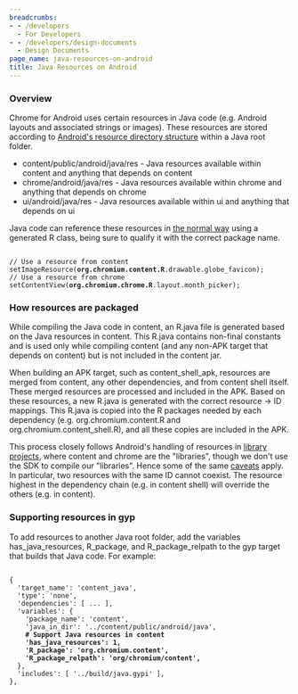 ```yaml
---
breadcrumbs:
- - /developers
  - For Developers
- - /developers/design-documents
  - Design Documents
page_name: java-resources-on-android
title: Java Resources on Android
---
```


### Overview

Chrome for Android uses certain resources in Java code (e.g. Android layouts and
associated strings or images). These resources are stored according to
[Android's resource directory
structure](http://developer.android.com/guide/topics/resources/providing-resources.html)
within a Java root folder.

*   content/public/android/java/res - Java resources available within
            content and anything that depends on content
*   chrome/android/java/res - Java resources available within chrome and
            anything that depends on chrome
*   ui/android/java/res - Java resources available within ui and
            anything that depends on ui

Java code can reference these resources in [the normal
way](http://developer.android.com/guide/topics/resources/accessing-resources.html)
using a generated R class, being sure to qualify it with the correct package
name.

<pre><code>
// Use a resource from content
setImageResource(<b>org.chromium.content.R</b>.drawable.globe_favicon);
// Use a resource from chrome
setContentView(<b>org.chromium.chrome.R</b>.layout.month_picker);
</code></pre>

### How resources are packaged

While compiling the Java code in content, an R.java file is generated based on
the Java resources in content. This R.java contains non-final constants and is
used only while compiling content (and any non-APK target that depends on
content) but is not included in the content jar.

When building an APK target, such as content_shell_apk, resources are merged
from content, any other dependencies, and from content shell itself. These
merged resources are processed and included in the APK. Based on these
resources, a new R.java is generated with the correct resource -&gt; ID
mappings. This R.java is copied into the R packages needed by each dependency
(e.g. org.chromium.content.R and org.chromium.content_shell.R), and all these
copies are included in the APK.

This process closely follows Android's handling of resources in [library
projects](http://developer.android.com/tools/projects/index.html#LibraryProjects),
where content and chrome are the "libraries", though we don't use the SDK to
compile our "libraries". Hence some of the same
[caveats](http://developer.android.com/tools/projects/index.html#considerations)
apply. In particular, two resources with the same ID cannot coexist. The
resource highest in the dependency chain (e.g. in content shell) will override
the others (e.g. in content).

### Supporting resources in gyp

To add resources to another Java root folder, add the variables
has_java_resources, R_package, and R_package_relpath to the gyp target that
builds that Java code. For example:

<pre><code>
{
  'target_name': 'content_java',
  'type': 'none',
  'dependencies': [ ... ],
  'variables': {
    'package_name': 'content',
    'java_in_dir': '../content/public/android/java',
    <b># Support Java resources in content</b>
    <b>'has_java_resources': 1,</b>
    <b>'R_package': 'org.chromium.content',</b>
    <b>'R_package_relpath': 'org/chromium/content',</b>
  },
  'includes': [ '../build/java.gypi' ],
},
</code></pre>
